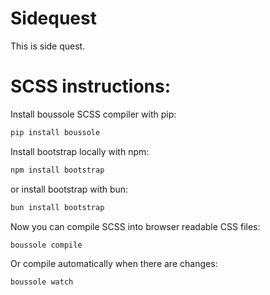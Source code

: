 # Sidequest
This is side quest.


# SCSS instructions: 
Install boussole SCSS compiler with pip: 
```sh
pip install boussole
```

Install bootstrap locally with npm:
```sh
npm install bootstrap
```

or install bootstrap with bun:
```sh
bun install bootstrap
```

Now you can compile SCSS into browser readable CSS files:
```sh
boussole compile
```

Or compile automatically when there are changes:
```sh
boussole watch
```
